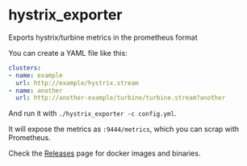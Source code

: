 # hystrix_exporter

Exports hystrix/turbine metrics in the prometheus format

You can create a YAML file like this:

```yaml
clusters:
- name: example
  url: http://example/hystrix.stream
- name: another
  url: http://another-example/turbine/turbine.stream?another
```

And run it with `./hystrix_exporter -c config.yml`.

It will expose the metrics as `:9444/metrics`, which you can scrap
with Prometheus.

Check the [Releases](/releases) page for docker images and binaries.
